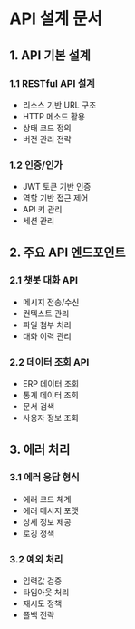 # API 설계 문서

## 1. API 기본 설계

### 1.1 RESTful API 설계
- 리소스 기반 URL 구조
- HTTP 메소드 활용
- 상태 코드 정의
- 버전 관리 전략

### 1.2 인증/인가
- JWT 토큰 기반 인증
- 역할 기반 접근 제어
- API 키 관리
- 세션 관리

## 2. 주요 API 엔드포인트

### 2.1 챗봇 대화 API
- 메시지 전송/수신
- 컨텍스트 관리
- 파일 첨부 처리
- 대화 이력 관리

### 2.2 데이터 조회 API
- ERP 데이터 조회
- 통계 데이터 조회
- 문서 검색
- 사용자 정보 조회

## 3. 에러 처리

### 3.1 에러 응답 형식
- 에러 코드 체계
- 에러 메시지 포맷
- 상세 정보 제공
- 로깅 정책

### 3.2 예외 처리
- 입력값 검증
- 타임아웃 처리
- 재시도 정책
- 폴백 전략 